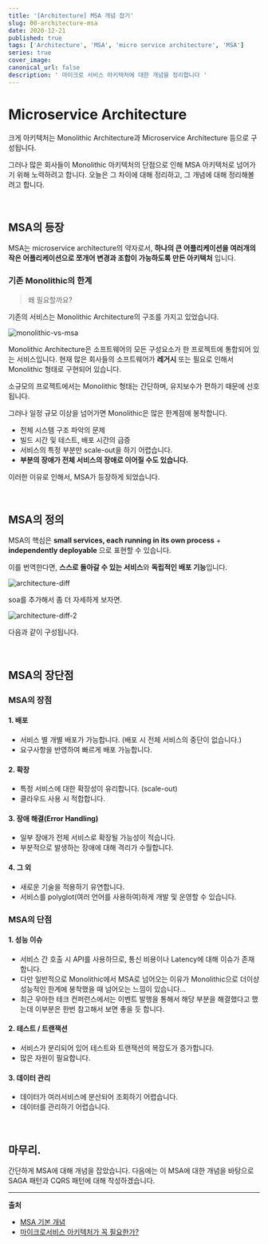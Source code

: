 ```yaml
---
title: '[Architecture] MSA 개념 잡기'
slug: 00-architecture-msa
date: 2020-12-21
published: true
tags: ['Architecture', 'MSA', 'micro service architecture', 'MSA']
series: true
cover_image:
canonical_url: false
description: ' 마이크로 서비스 아키텍처에 대한 개념을 정리합니다 '
---
```


# Microservice Architecture

크게 아키텍처는 Monolithic Architecture과 Microservice Architecture 등으로 구성됩니다.

그러나 많은 회사들이 Monolithic 아키텍처의 단점으로 인해 MSA 아키텍처로 넘어가기 위해 노력하려고 합니다. 오늘은 그 차이에 대해 정리하고, 그 개념에 대해 정리해볼려고 합니다.

<br/>

## MSA의 등장

MSA는 microservice architecture의 약자로서, **하나의 큰 어플리케이션을 여러개의 작은 어플리케이션으로 쪼개어 변경과 조합이 가능하도록 만든 아키텍처** 입니다.

### 기존 Monolithic의 한계

> 왜 필요할까요?

기존의 서비스는 Monolithic Architecture의 구조를 가지고 있었습니다.

![monolithic-vs-msa](https://user-images.githubusercontent.com/42582516/102787038-cebc0d80-43e3-11eb-9a67-829adb6ebe51.png)

Monolithic Architecture은 소프트웨어의 모든 구성요소가 한 프로젝트에 통합되어 있는 서비스입니다. 현재 많은 회사들의 소프트웨어가 **레거시** 또는 필요로 인해서 Monolithic 형태로 구현되어 있습니다.

소규모의 프로젝트에서는 Monolithic 형태는 간단하며, 유지보수가 편하기 때문에 선호됩니다.

그러나 일정 규모 이상을 넘어가면 Monolithic은 많은 한계점에 봉착합니다.

- 전체 시스템 구조 파악의 문제
- 빌드 시간 및 테스트, 배포 시간의 급증
- 서비스의 특정 부분만 scale-out을 하기 어렵습니다.
- **부분의 장애가 전체 서비스의 장애로 이어질 수도 있습니다.**

이러한 이유로 인해서, MSA가 등장하게 되었습니다.

<br/>

## MSA의 정의

MSA의 핵심은 **small services, each running in its own process** + **independently deployable** 으로 표현할 수 있습니다.

이를 번역한다면, **스스로 돌아갈 수 있는 서비스**와 **독립적인 배포 기능**입니다.

![architecture-diff](https://user-images.githubusercontent.com/42582516/102787740-e8118980-43e4-11eb-8760-c52424630810.png)

soa를 추가해서 좀 더 자세하게 보자면.

![architecture-diff-2](https://user-images.githubusercontent.com/42582516/102787984-4474a900-43e5-11eb-8a27-4e60f3aecfca.png)

다음과 같이 구성됩니다.

<br/>

## MSA의 장단점

### MSA의 장점

#### 1. 배포

- 서비스 별 개별 배포가 가능합니다. (배포 시 전체 서비스의 중단이 없습니다.)
- 요구사항을 반영하여 빠르게 배포 가능합니다.

#### 2. 확장

- 특정 서비스에 대한 확장성이 유리합니다. (scale-out)
- 클라우드 사용 시 적합합니다.

#### 3. 장애 해결(Error Handling)

- 일부 장애가 전체 서비스로 확장될 가능성이 적습니다.
- 부분적으로 발생하는 장애에 대해 격리가 수월합니다.

#### 4. 그 외

- 새로운 기술을 적용하기 유연합니다.
- 서비스를 polyglot(여러 언어를 사용하여)하게 개발 및 운영할 수 있습니다.

### MSA의 단점

#### 1. 성능 이슈

- 서비스 간 호출 시 API를 사용하므로, 통신 비용이나 Latency에 대해 이슈가 존재합니다.
- 다만 일반적으로 Monolithic에서 MSA로 넘어오는 이유가 Monolithic으로 더이상 성능적인 한계에 봉착했을 때 넘어오는 느낌이 있습니다...
- 최근 우아한 테크 컨퍼런스에서는 이벤트 발행을 통해서 해당 부분을 해결했다고 했는데 이부분은 한번 참고해서 보면 좋을 듯 합니다.

#### 2. 테스트 / 트랜잭션

- 서비스가 분리되어 있어 테스트와 트랜잭션의 복잡도가 증가합니다.
- 많은 자원이 필요합니다.

#### 3. 데이터 관리

- 데이터가 여러서비스에 분산되어 조회하기 어렵습니다.
- 데이터를 관리하기 어렵습니다.

<br/>

## 마무리.

간단하게 MSA에 대해 개념을 잡았습니다. 다음에는 이 MSA에 대한 개념을 바탕으로 SAGA 패턴과 CQRS 패턴에 대해 작성하겠습니다.

---

**출처**

- [MSA 기본 개념](https://velog.io/@tedigom/MSA-%EC%A0%9C%EB%8C%80%EB%A1%9C-%EC%9D%B4%ED%95%B4%ED%95%98%EA%B8%B0-1-MSA%EC%9D%98-%EA%B8%B0%EB%B3%B8-%EA%B0%9C%EB%85%90-3sk28yrv0e)
- [마이크로서비스 아키텍처가 꼭 필요한가?](https://www.samsungsds.com/kr/insights/msa.html)
